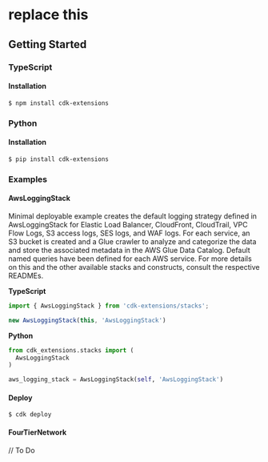 # replace this

## Getting Started

### TypeScript

#### Installation

```shell
$ npm install cdk-extensions
```

### Python

#### Installation

```shell
$ pip install cdk-extensions
```

### Examples

#### AwsLoggingStack

Minimal deployable example creates the default logging strategy defined in AwsLoggingStack for Elastic Load Balancer, CloudFront, CloudTrail, VPC Flow Logs, S3 access logs, SES logs, and WAF logs. For each service, an S3 bucket is created and a Glue crawler to analyze and categorize the data and store the associated metadata in the AWS Glue Data Catalog. Default named queries have been defined for each AWS service. For more details on this and the other available stacks and constructs, consult the respective READMEs.

**TypeScript**

```TypeScript
import { AwsLoggingStack } from 'cdk-extensions/stacks';
```

```TypeScript
new AwsLoggingStack(this, 'AwsLoggingStack')
```

**Python**

```Python
from cdk_extensions.stacks import (
  AwsLoggingStack
)
```

```Python
aws_logging_stack = AwsLoggingStack(self, 'AwsLoggingStack')
```

#### Deploy

```shell
$ cdk deploy
```

#### FourTierNetwork

// To Do
